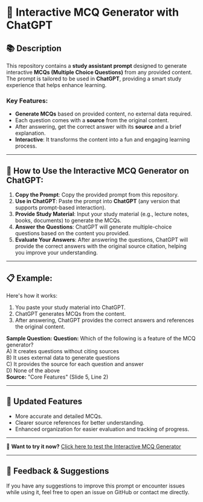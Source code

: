 # 🧠 Interactive MCQ Generator with ChatGPT

## 📚 Description
This repository contains a **study assistant prompt** designed to generate interactive **MCQs (Multiple Choice Questions)** from any provided content. The prompt is tailored to be used in **ChatGPT**, providing a smart study experience that helps enhance learning.

### Key Features:
- **Generate MCQs** based on provided content, no external data required.
- Each question comes with a **source** from the original content.
- After answering, get the correct answer with its **source** and a brief explanation.
- **Interactive**: It transforms the content into a fun and engaging learning process.

---

## 🔧 How to Use the Interactive MCQ Generator on ChatGPT:
1. **Copy the Prompt**: Copy the provided prompt from this repository.
2. **Use in ChatGPT**: Paste the prompt into **ChatGPT** (any version that supports prompt-based interaction).
3. **Provide Study Material**: Input your study material (e.g., lecture notes, books, documents) to generate the MCQs.
4. **Answer the Questions**: ChatGPT will generate multiple-choice questions based on the content you provided.
5. **Evaluate Your Answers**: After answering the questions, ChatGPT will provide the correct answers with the original source citation, helping you improve your understanding.

---

## 📋 Example:
Here's how it works:
1. You paste your study material into ChatGPT.
2. ChatGPT generates MCQs from the content.
3. After answering, ChatGPT provides the correct answers and references the original content.

**Sample Question:**
**Question:** Which of the following is a feature of the MCQ generator?  
A) It creates questions without citing sources  
B) It uses external data to generate questions  
C) It provides the source for each question and answer  
D) None of the above  
**Source:** "Core Features" (Slide 5, Line 2)

---

## 📝 Updated Features
- More accurate and detailed MCQs.
- Clearer source references for better understanding.
- Enhanced organization for easier evaluation and tracking of progress.

---

🔗 **Want to try it now?** [Click here to test the Interactive MCQ Generator](https://lnkd.in/eeBGQryG)

---

## 💬 Feedback & Suggestions
If you have any suggestions to improve this prompt or encounter issues while using it, feel free to open an issue on GitHub or contact me directly.

